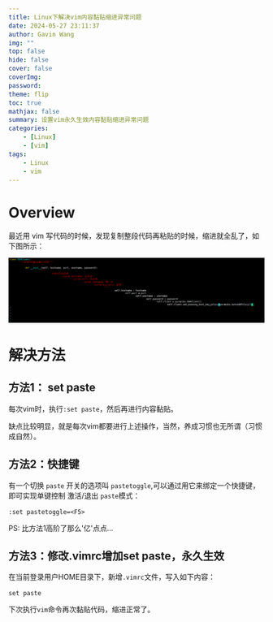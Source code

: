```yaml
---
title: Linux下解决vim内容黏贴缩进异常问题
date: 2024-05-27 23:11:37
author: Gavin Wang
img: ""
top: false
hide: false
cover: false
coverImg:
password:
theme: flip
toc: true
mathjax: false
summary: 设置vim永久生效内容黏贴缩进异常问题
categories:
    - [Linux]
    - [vim]
tags:
    - Linux
    - vim
---
```


# Overview

最近用 vim 写代码的时候，发现复制整段代码再粘贴的时候，缩进就全乱了，如下图所示：


<img class="shadow" src="/img/in-post/vim代码缩进异常.png" width="800">


# 解决方法

## 方法1： set paste

每次vim时，执行`:set paste`，然后再进行内容黏贴。

缺点比较明显，就是每次vim都要进行上述操作，当然，养成习惯也无所谓（习惯成自然）。

## 方法2：快捷键

有一个切换 `paste` 开关的选项叫 `pastetoggle`,可以通过用它来绑定一个快捷键，即可实现单键控制 激活/退出 `paste`模式：

```shell
:set pastetoggle=<F5>
```

PS:
  比方法1高阶了那么'亿'点点...

## 方法3：修改.vimrc增加set paste，永久生效

在当前登录用户HOME目录下，新增`.vimrc`文件，写入如下内容：

```shell
set paste
```

下次执行`vim`命令再次黏贴代码，缩进正常了。


